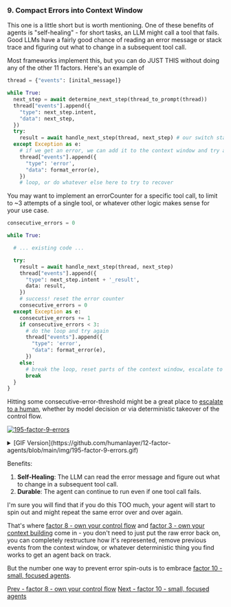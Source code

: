 
### 9. Compact Errors into Context Window

This one is a little short but is worth mentioning. One of these benefits of agents is "self-healing" - for short tasks, an LLM might call a tool that fails. Good LLMs have a fairly good chance of reading an error message or stack trace and figuring out what to change in a subsequent tool call.


Most frameworks implement this, but you can do JUST THIS without doing any of the other 11 factors. Here's an example of 


```python
thread = {"events": [inital_message]}

while True:
  next_step = await determine_next_step(thread_to_prompt(thread))
  thread["events"].append({
    "type": next_step.intent,
    "data": next_step,
  })
  try:
    result = await handle_next_step(thread, next_step) # our switch statement
  except Exception as e:
    # if we get an error, we can add it to the context window and try again
    thread["events"].append({
      "type": 'error',
      "data": format_error(e),
    })
    # loop, or do whatever else here to try to recover
```

You may want to implement an errorCounter for a specific tool call, to limit to ~3 attempts of a single tool, or whatever other logic makes sense for your use case. 

```python
consecutive_errors = 0

while True:

  # ... existing code ...

  try:
    result = await handle_next_step(thread, next_step)
    thread["events"].append({
      "type": next_step.intent + '_result',
      data: result,
    })
    # success! reset the error counter
    consecutive_errors = 0
  except Exception as e:
    consecutive_errors += 1
    if consecutive_errors < 3:
      # do the loop and try again
      thread["events"].append({
        "type": 'error',
        "data": format_error(e),
      })
    else:
      # break the loop, reset parts of the context window, escalate to a human, or whatever else you want to do
      break
  }
}
```
Hitting some consecutive-error-threshold might be a great place to [escalate to a human](https://github.com/humanlayer/12-factor-agents/blob/main/content/factor-7-contact-humans-with-tools.md), whether by model decision or via deterministic takeover of the control flow.

[![195-factor-9-errors](https://github.com/humanlayer/12-factor-agents/blob/main/img/195-factor-9-errors.gif)](https://github.com/user-attachments/assets/cd7ed814-8309-4baf-81a5-9502f91d4043)


<details>
<summary>[GIF Version](https://github.com/humanlayer/12-factor-agents/blob/main/img/195-factor-9-errors.gif)</summary>

![195-factor-9-errors](https://github.com/humanlayer/12-factor-agents/blob/main/img/195-factor-9-errors.gif)

</details>

Benefits:

1. **Self-Healing**: The LLM can read the error message and figure out what to change in a subsequent tool call.
2. **Durable**: The agent can continue to run even if one tool call fails.

I'm sure you will find that if you do this TOO much, your agent will start to spin out and might repeat the same error over and over again. 

That's where [factor 8 - own your control flow](https://github.com/humanlayer/12-factor-agents/blob/main/content/factor-8-own-your-control-flow.md) and [factor 3 - own your context building](https://github.com/humanlayer/12-factor-agents/blob/main/content/factor-3-own-your-context-window.md) come in - you don't need to just put the raw error back on, you can completely restructure how it's represented, remove previous events from the context window, or whatever deterministic thing you find works to get an agent back on track. 

But the number one way to prevent error spin-outs is to embrace [factor 10 - small, focused agents](https://github.com/humanlayer/12-factor-agents/blob/main/content/factor-10-small-focused-agents.md).

[Prev - factor 8 - own your control flow](https://github.com/humanlayer/12-factor-agents/blob/main/content/factor-8-own-your-control-flow.md) [Next - factor 10 - small, focused agents](https://github.com/humanlayer/12-factor-agents/blob/main/content/factor-10-small-focused-agents.md)